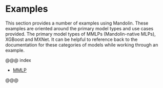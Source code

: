 # Examples

This section provides a number of examples using Mandolin. These examples are oriented around the primary
model types and use cases provided. The primary model types of MMLPs (Mandolin-native MLPs), XGBoost and
MXNet. It can be helpful to reference back to the documentation for these categories of models while
working through an example.

@@@ index

 * [MMLP](mmlp.md)

@@@